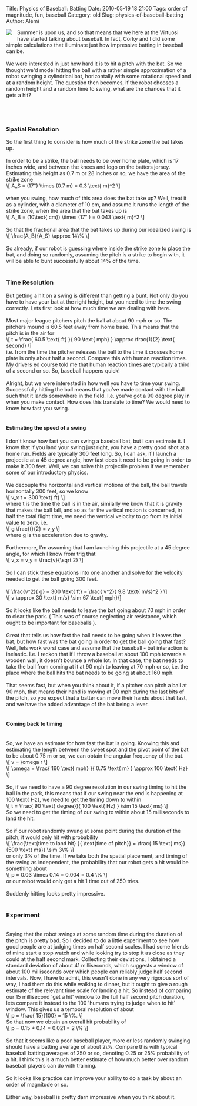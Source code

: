 Title: Physics of Baseball: Batting
Date: 2010-05-19 18:21:00
Tags: order of magnitude, fun, baseball
Category: old
Slug: physics-of-baseball-batting
Author: Alemi

<div class="separator" style="clear: both; text-align: center;"><a href="http://4.bp.blogspot.com/_YOjDhtygcuA/S_RkXXs4DpI/AAAAAAAAAKo/jPSgwpl4qHA/s1600/baseball.jpg" imageanchor="1" style="clear: left; float: left; margin-bottom: 1em; margin-right: 1em;"><img border="0" src="http://4.bp.blogspot.com/_YOjDhtygcuA/S_RkXXs4DpI/AAAAAAAAAKo/jPSgwpl4qHA/s320/baseball.jpg" /></a></div>Summer is upon us, and so that means that we here at the Virtuosi have started talking about baseball. In fact, Corky and I did some simple calculations that illuminate just how impressive batting in baseball can be.<br /><br />We were interested in just how hard it is to hit a pitch with the bat.  So we thought we'd model hitting the ball with a rather simple approximation of a robot swinging a cylindrical bat, horizontally with some rotational speed and at a random height.  The question then becomes, if the robot chooses a random height and a random time to swing, what are the chances that it gets a hit?<br /><br /><a name='more'></a><br /><br /><h3>Spatial Resolution </h3>So the first thing to consider is how much of the strike zone the bat takes up. <br /><br />In order to be a strike, the ball needs to be over home plate, which is 17 inches wide, and between the knees and logo on the batters jersey.  Estimating this height as 0.7 m or 28 inches or so, we have the area of the strike zone<br />\[ A_S = (17") \times (0.7 m) = 0.3 \text{ m}^2 \]<br /><br />when you swing, how much of this area does the bat take up?  Well, treat it as a cylinder, with a diameter of 10 cm, and assume it runs the length of the strike zone, when the area that the bat takes up is<br />\[ A_B = (10\text{ cm}) \times (17" ) = 0.043 \text{ m}^2 \]<br /><br />So that the fractional area that the bat takes up during our idealized swing is <br />\[ \frac{A_B}{A_S} \approx 14\% \]<br /><br />So already, if our robot is guessing where inside the strike zone to place the bat, and doing so randomly, assuming the pitch is a strike to begin with, it will be able to bunt successfully about 14% of the time.<br /><br /><h3>Time Resolution </h3>But getting a hit on a swing is different than getting a bunt.  Not only do you have to have your bat at the right height, but you need to time the swing correctly.  Lets first look at how much time we are dealing with here.<br /><br />Most major league pitchers pitch the ball at about 90 mph or so.  The pitchers mound is 60.5 feet away from home base.  This means that the pitch is in the air for<br />\[ t = \frac{ 60.5 \text{ ft} }{ 90 \text{ mph} } \approx \frac{1}{2} \text{ second} \]<br />i.e. from the time the pitcher releases the ball to the time it crosses home plate is only about half a second.    Compare this with human reaction times.  My drivers ed course told me that human reaction times are typically a third of a second or so.  So, baseball happens quick!<br /><br />Alright, but we were interested in how well you have to time your swing.  Successfully hitting the ball means that you've made contact with the ball such that it lands somewhere in the field.  I.e. you've got a 90 degree play in when you make contact.  How does this translate to time?  We would need to know how fast you swing.<br /><br /><h4>Estimating the speed of a swing </h4>I don't know how fast you can swing a baseball bat, but I can estimate it.  I know that if you land your swing just right, you have a pretty good shot at a home run.  Fields are typically 300 feet long.  So, I can ask, if I launch a projectile at a 45 degree angle, how fast does it need to be going in order to make it 300 feet.  Well, we can solve this projectile problem if we remember some of our introductory physics.  <br /><br />We decouple the horizontal and vertical motions of the ball, the ball travels horizontally 300 feet, so we know<br />\[ v_x t = 300 \text{ ft} \]<br />where t is the time the ball is in the air, similarly we know that it is gravity that makes the ball fall, and so as far the vertical motion is concerned, in half the total flight time, we need the vertical velocity to go from its initial value to zero, i.e.<br />\[ g \frac{t}{2} = v_y \]<br />where g is the acceleration due to gravity.<br /><br />Furthermore, I'm assuming that I am launching this projectile at a 45 degree angle, for which I know from trig that<br />\[ v_x = v_y = \frac{v}{\sqrt 2} \]<br /><br />So I can stick these equations into one another and solve for the velocity needed to get the ball going 300 feet.<br /><br />\[ \frac{v^2}{ g} = 300 \text{ ft} = \frac{ v^2}{ 9.8 \text{ m/s}^2 }  \]<br />\[ v \approx 30 \text{ m/s} \sim 67 \text{ mph}\]<br /><br />So it looks like the ball needs to leave the bat going about 70 mph in order to clear the park.  ( This was of course neglecting air resistance, which ought to be important for baseballs ).  <br /><br />Great that tells us how fast the ball needs to be going when it leaves the bat, but how fast was the bat going in order to get the ball going that fast?  Well, lets work worst case and assume that the baseball - bat interaction is inelastic.  I.e. I reckon that if I throw a baseball at about 100 mph towards a wooden wall, it doesn't bounce a whole lot.  In that case, the bat needs to take the ball from coming at it at 90 mph to leaving at 70 mph or so, i.e. the place where the ball hits the bat needs to be going at about 160 mph.<br /><br />That seems fast, but when you think about it, if a pitcher can pitch a ball at 90 mph, that means their hand is moving at 90 mph during the last bits of the pitch, so you expect that a batter can move their hands about that fast, and we have the added advantage of the bat being a lever.<br /><br /><h4>Coming back to timing</h4><br />So, we have an estimate for how fast the bat is going. Knowing this and estimating the length between the sweet spot and the pivot point of the bat to be about 0.75 m or so, we can obtain the angular frequency of the bat.<br />\[ v  = \omega r \]<br />\[ \omega = \frac{ 160 \text{ mph} }{ 0.75 \text{ m} } \approx 100 \text{ Hz} \]<br /><br />So, if we need to have a 90 degree resolution in our swing timing to hit the ball in the park, this means that if our swing near the end is happening at 100 \text{ Hz}, we need to get the timing down to within<br />\[ t = \frac{ 90 \text{ degree}}{ 100 \text{ Hz} } \sim 15 \text{ ms} \]<br />So we need to get the timing of our swing to within about 15 milliseconds to land the hit.  <br /><br />So if our robot randomly swung at some point during the duration of the pitch, it would only hit with probability<br />\[ \frac{\text{time to land hit} }{ \text{time of pitch}} = \frac{ 15 \text{ ms}}{500 \text{ ms}} \sim 3\% \]<br />or only 3% of the time.  If we take both the spatial placement, and timing of the swing as independent, the probability that our robot gets a hit would be something about<br />\[ p = 0.03 \times 0.14 = 0.004 = 0.4 \% \]<br />or our robot would only get a hit 1 time out of 250 tries.  <br /><br />Suddenly hitting looks pretty impressive.<br /><br /><h3>Experiment </h3><br />Saying that the robot swings at some random time during the duration of the pitch is pretty bad.  So I decided to do a little experiment to see how good people are at judging times on half second scales.  I had some friends of mine start a stop watch and while looking try to stop it as close as they could at the half second mark.  Collecting their deviations, I obtained a standard deviation of about 41 milliseconds, which suggests a window of about 100 milliseconds over which people can reliably judge half second intervals.  Now, I have to admit, this wasn't done in any very rigorous sort of way, I had them do this while walking to dinner, but it ought to give a rough estimate of the relevant time scale for landing a hit.  So instead of comparing our 15 millisecond 'get a hit' window to the full half second pitch duration, lets compare it instead to the 100 'humans trying to judge when to hit' window.  This gives us a temporal resolution of about<br />\[ p = \frac{ 15}{100} = 15 \%.  \]<br />So that now we obtain an overall hit probability of<br />\[ p = 0.15 * 0.14 = 0.021 = 2 \% \]<br /><br />So that it seems like a poor baseball player, more or less randomly swinging should have a batting average of about 2\%.  Compare this with typical baseball batting averages of 250 or so, denoting 0.25 or 25% probability of a hit.  I think this is a much better estimate of how much better over random baseball players can do with training.<br /><br />So it looks like practice can improve your ability to do a task by about an order of magnitude or so.<br /><br />Either way, baseball is pretty darn impressive when you think about it.

